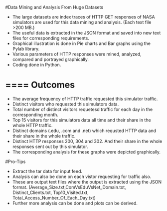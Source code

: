 #Data Mining and Analysis From Huge Datasets

- The large datasets are index traces of HTTP GET responses of NASA simulators are used for this data mining and analysis. (Each text file >200 MB.)
- The useful data is extracted in the JSON format and saved into new text files for corresponding requirements.
- Graphical illustration is done in Pie charts and Bar graphs using the Pylab library.
- Various parameters of HTTP responses were mined, analyzed, compared and portrayed graphically.
- Coding done in Python.


====
Outcomes
====

- The average frequency of HTTP traffic requested this simulator traffic.
- Distinct visitors who requested this simulators data.
- Total number of distinct visitors requetesd traffic for each day in the corresponding month.
- Top 15 visitors for this simulators data all time and their share in the whole HTTP traffic.
- Distinct domains (.edu, .com and .net) which requsted HTTP data and their share in the whole traffic.
- Distinct HTTP responses 200, 304 and 302. And their share in the whole responses sent out by this simulator.
- The corresponding analysis for these graphs were depicted graphically.


#Pro-Tips

- Extract the tar data for input feed.
- Analysis can also be done on each vistor requesting for traffic also.
- These are output text files where the output is extracted using the JSON format. (Average_Size.txt,ComVsEduVsNet_Domain.txt,  Distinct_Clients.txt, Top10_Visited.txt, Total_Access_Number_Of_Each_Day.txt)
- Further more analysis can be done and plots can be derived.
